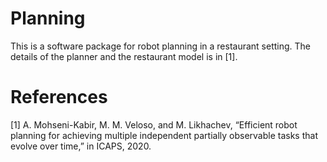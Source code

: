 # Planning

This is a software package for robot planning in a restaurant setting. The details of the planner and the restaurant model is in [1].

# References

[1] A. Mohseni-Kabir, M. M. Veloso, and M. Likhachev, “Efficient robot planning for achieving multiple independent partially observable tasks that evolve over time,” in ICAPS, 2020.


